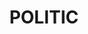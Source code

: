 ---
title: POLITIC
crosslinks:
- conspiracy
- postnationalist
- WhereIsAssange
- AnythingGoesNews
- The_Donald
- shills
- worldpolitics
- news
- politics
- Ask_Politics
- WikiLeaks
- me_irl
- worldnews
- JulianAssangeIsDead
- causeWhyNotMate
- Political_Revolution
- AdviceAnimals
- WayOfTheBern
---